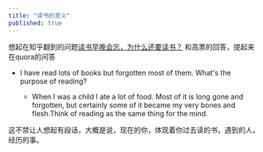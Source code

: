 ```yaml
---
title: "读书的意义"
published: true
---
```


想起在知乎翻到的问题[读书早晚会忘，为什么还要读书？](https://www.zhihu.com/question/26978967/answer/349935353)
和高票的回答，提起来在quora的问答

- I have read lots of books but forgotten most of them. What's the purpose of
  reading?

  - When I was a child I ate a lot of food. Most of it is long gone and forgotten, but certainly some of it became my very bones and flesh.Think of reading as the same thing for the mind.

这不禁让人想起有段话，大概是说，现在的你，体现着你过去读的书，遇到的人，经历的事。
